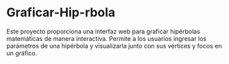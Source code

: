 # Graficar-Hip-rbola
Este proyecto proporciona una interfaz web para graficar hipérbolas matemáticas de manera interactiva. Permite a los usuarios ingresar los parámetros de una hipérbola y visualizarla junto con sus vértices y focos en un gráfico.

